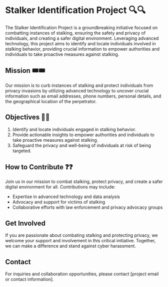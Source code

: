 # Stalker Identification Project 🔍🔍

The Stalker Identification Project is a groundbreaking initiative focused on combatting instances of stalking, ensuring the safety and privacy of individuals, and creating a safer digital environment. Leveraging advanced technology, this project aims to identify and locate individuals involved in stalking behavior, providing crucial information to empower authorities and individuals to take proactive measures against stalking.

## Mission 🎟️🎟️
Our mission is to curb instances of stalking and protect individuals from privacy invasions by utilizing advanced technology to uncover crucial information such as email addresses, phone numbers, personal details, and the geographical location of the perpetrator.

## Objectives 🎯🎯
1. Identify and locate individuals engaged in stalking behavior.
2. Provide actionable insights to empower authorities and individuals to take proactive measures against stalking.
3. Safeguard the privacy and well-being of individuals at risk of being targeted.

## How to Contribute ❓❓
Join us in our mission to combat stalking, protect privacy, and create a safer digital environment for all. Contributions may include:
- Expertise in advanced technology and data analysis
- Advocacy and support for victims of stalking
- Collaborative efforts with law enforcement and privacy advocacy groups

## Get Involved
If you are passionate about combating stalking and protecting privacy, we welcome your support and involvement in this critical initiative. Together, we can make a difference and stand against cyber harassment.

## Contact
For inquiries and collaboration opportunities, please contact [project email or contact information].

